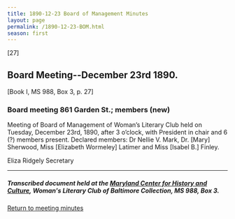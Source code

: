 ```yaml
---
title: 1890-12-23 Board of Management Minutes
layout: page
permalink: /1890-12-23-BOM.html
season: first
---
```


<style>
    #maincontent{
        font-size:1.4em;
    }
</style>
[27]

## Board Meeting--December 23rd 1890.
[Book I, MS 988, Box 3, p. 27]

### Board meeting 861 Garden St.; members (new)

Meeting of Board of Management of Woman’s Literary Club held on Tuesday, December 23rd, 1890, after 3 o’clock, with President in chair and 6 (?) members present. Declared members: Dr Nellie V. Mark, Dr. [Mary] Sherwood, Miss [Elizabeth Wormeley] Latimer and Miss [Isabel B.] Finley.

Eliza Ridgely
Secretary

<hr>

##### Transcribed document held at the [Maryland Center for History and Culture](http://mdhs.org/), Woman's Literary Club of Baltimore Collection, MS 988, Box 3. 

[Return to meeting minutes](https://wlcb.github.io/archive/search/index.html?q=%2Bseason%3Afirst)